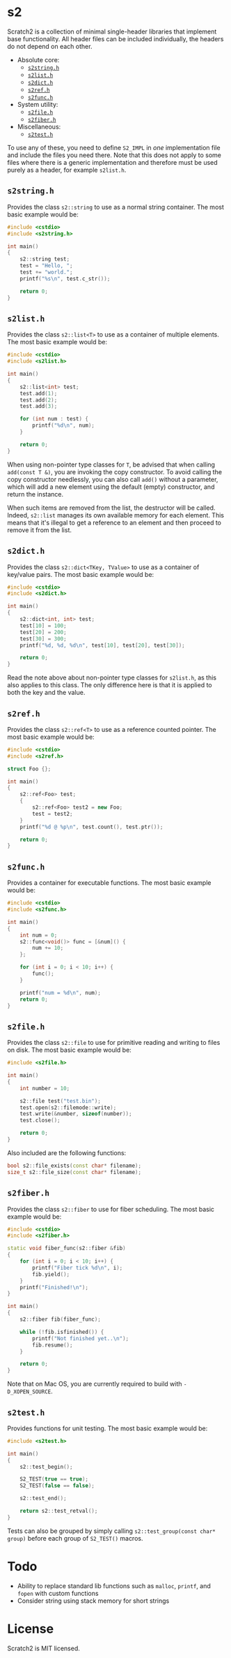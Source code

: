 # s2

Scratch2 is a collection of minimal single-header libraries that implement base functionality. All header files can be included individually, the headers do not depend on each other.

* Absolute core:
  * [`s2string.h`](#s2stringh)
  * [`s2list.h`](#s2listh)
  * [`s2dict.h`](#s2dicth)
  * [`s2ref.h`](#s2refh)
  * [`s2func.h`](#s2func)
* System utility:
  * [`s2file.h`](#s2fileh)
  * [`s2fiber.h`](#s2fiberh)
* Miscellaneous:
  * [`s2test.h`](#s2testh)

To use any of these, you need to define `S2_IMPL` in *one* implementation file and include the files you need there. Note that this does not apply to some files where there is a generic implementation and therefore must be used purely as a header, for example `s2list.h`.

## `s2string.h`

Provides the class `s2::string` to use as a normal string container. The most basic example would be:

```c++
#include <cstdio>
#include <s2string.h>

int main()
{
	s2::string test;
	test = "Hello, ";
	test += "world.";
	printf("%s\n", test.c_str());

	return 0;
}
```

## `s2list.h`

Provides the class `s2::list<T>` to use as a container of multiple elements. The most basic example would be:

```c++
#include <cstdio>
#include <s2list.h>

int main()
{
	s2::list<int> test;
	test.add(1);
	test.add(2);
	test.add(3);

	for (int num : test) {
		printf("%d\n", num);
	}

	return 0;
}
```

When using non-pointer type classes for `T`, be advised that when calling `add(const T &)`, you are invoking the copy constructor. To avoid calling the copy constructor needlessly, you can also call `add()` without a parameter, which will add a new element using the default (empty) constructor, and return the instance.

When such items are removed from the list, the destructor will be called. Indeed, `s2::list` manages its own available memory for each element. This means that it's illegal to get a reference to an element and then proceed to remove it from the list.

## `s2dict.h`

Provides the class `s2::dict<TKey, TValue>` to use as a container of key/value pairs. The most basic example would be:

```c++
#include <cstdio>
#include <s2dict.h>

int main()
{
	s2::dict<int, int> test;
	test[10] = 100;
	test[20] = 200;
	test[30] = 300;
	printf("%d, %d, %d\n", test[10], test[20], test[30]);

	return 0;
}
```

Read the note above about non-pointer type classes for `s2list.h`, as this also applies to this class. The only difference here is that it is applied to both the key and the value.

## `s2ref.h`

Provides the class `s2::ref<T>` to use as a reference counted pointer. The most basic example would be:

```c++
#include <cstdio>
#include <s2ref.h>

struct Foo {};

int main()
{
	s2::ref<Foo> test;
	{
		s2::ref<Foo> test2 = new Foo;
		test = test2;
	}
	printf("%d @ %p\n", test.count(), test.ptr());

	return 0;
}
```

## `s2func.h`

Provides a container for executable functions. The most basic example would be:

```c++
#include <cstdio>
#include <s2func.h>

int main()
{
	int num = 0;
	s2::func<void()> func = [&num]() {
		num += 10;
	};

	for (int i = 0; i < 10; i++) {
		func();
	}

	printf("num = %d\n", num);
	return 0;
}
```

## `s2file.h`

Provides the class `s2::file` to use for primitive reading and writing to files on disk. The most basic example would be:

```c++
#include <s2file.h>

int main()
{
	int number = 10;

	s2::file test("test.bin");
	test.open(s2::filemode::write);
	test.write(&number, sizeof(number));
	test.close();

	return 0;
}
```

Also included are the following functions:

```c++
bool s2::file_exists(const char* filename);
size_t s2::file_size(const char* filename);
```

## `s2fiber.h`

Provides the class `s2::fiber` to use for fiber scheduling. The most basic example would be:

```c++
#include <cstdio>
#include <s2fiber.h>

static void fiber_func(s2::fiber &fib)
{
	for (int i = 0; i < 10; i++) {
		printf("Fiber tick %d\n", i);
		fib.yield();
	}
	printf("Finished!\n");
}

int main()
{
	s2::fiber fib(fiber_func);

	while (!fib.isfinished()) {
		printf("Not finished yet..\n");
		fib.resume();
	}

	return 0;
}
```

Note that on Mac OS, you are currently required to build with `-D_XOPEN_SOURCE`.

## `s2test.h`

Provides functions for unit testing. The most basic example would be:

```c++
#include <s2test.h>

int main()
{
	s2::test_begin();

	S2_TEST(true == true);
	S2_TEST(false == false);

	s2::test_end();

	return s2::test_retval();
}
```

Tests can also be grouped by simply calling `s2::test_group(const char* group)` before each group of `S2_TEST()` macros.

# Todo

* Ability to replace standard lib functions such as `malloc`, `printf`, and `fopen` with custom functions
* Consider string using stack memory for short strings

# License

Scratch2 is MIT licensed.

